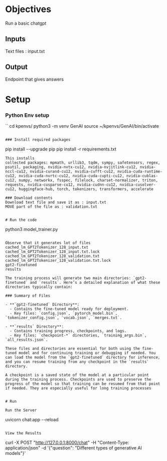 # Objectives
Run a basic chatgpt

## Inputs
  Text files  : input.txt

## Output
  Endpoint that gives answers


# Setup

### Python Env setup
``
cd kpenvs/
python3 -m venv GenAI
source ~/kpenvs/GenAI/bin/activate
```

### Install required packages

```
pip install --upgrade pip
pip install -r requirements.txt

```
This installs 
collected packages: mpmath, urllib3, tqdm, sympy, safetensors, regex, psutil, packaging, nvidia-nvtx-cu12, nvidia-nvjitlink-cu12, nvidia-nccl-cu12, nvidia-curand-cu12, nvidia-cufft-cu12, nvidia-cuda-runtime-cu12, nvidia-cuda-nvrtc-cu12, nvidia-cuda-cupti-cu12, nvidia-cublas-cu12, numpy, networkx, fsspec, filelock, charset-normalizer, triton, requests, nvidia-cusparse-cu12, nvidia-cudnn-cu12, nvidia-cusolver-cu12, huggingface-hub, torch, tokenizers, transformers, accelerate

### Download contents
Download text file and save it as : input.txt
MOVE part of the file as : validation.txt


# Run the code
```
python3 model_trainer.py
```

Observe that it generates lot of files
cached_lm_GPT2Tokenizer_128_input.txt
cached_lm_GPT2Tokenizer_128_input.txt.lock
cached_lm_GPT2Tokenizer_128_validation.txt 
cached_lm_GPT2Tokenizer_128_validation.txt.lock
gpt2-finetuned                             
results  

The training process will generate two main directories: `gpt2-finetuned` and `results`. Here’s a detailed explanation of what these directories typically contain:

### Summary of Files

- **`gpt2-finetuned` Directory**:
  - Contains the fine-tuned model ready for deployment.
  - Key files: `config.json`, `pytorch_model.bin`, `tokenizer_config.json`, `vocab.json`, `merges.txt`.

- **`results` Directory**:
  - Contains training progress, checkpoints, and logs.
  - Key files: `checkpoint-*` directories, `training_args.bin`, `all_results.json`.

These files and directories are essential for both using the fine-tuned model and for continuing training or debugging if needed. You can load the model from the `gpt2-finetuned` directory for inference, and you can resume training from any checkpoint in the `results` directory.

A checkpoint is a saved state of the model at a particular point during the training process. Checkpoints are used to preserve the progress of the model so that training can be resumed from that point if needed. They are especially useful for long training processes


# Run 

Run the Server
```
uvicorn chat:app --reload
```

View the Results

```
curl -X POST "http://127.0.0.1:8000/chat" -H "Content-Type: application/json" -d '{"question": "Different types of generative AI models"}'
```